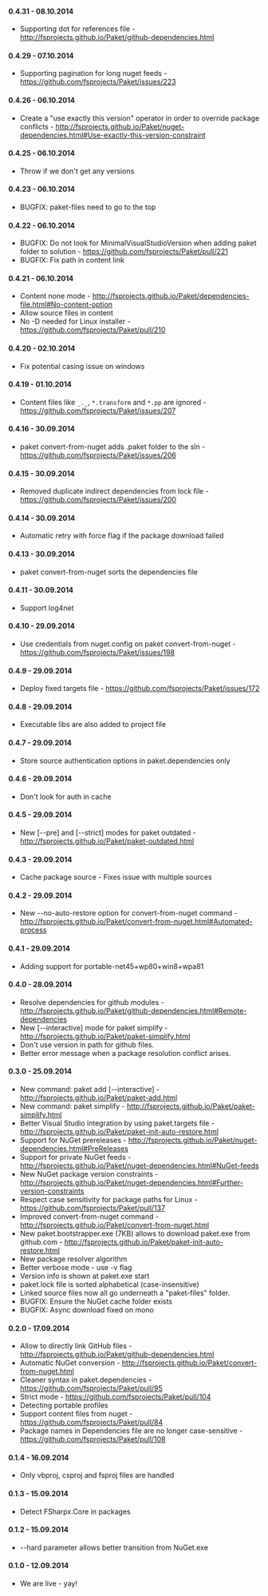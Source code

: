 #### 0.4.31 - 08.10.2014
* Supporting dot for references file - http://fsprojects.github.io/Paket/github-dependencies.html

#### 0.4.29 - 07.10.2014
* Supporting pagination for long nuget feeds - https://github.com/fsprojects/Paket/issues/223

#### 0.4.26 - 06.10.2014
* Create a "use exactly this version" operator in order to override package conflicts - http://fsprojects.github.io/Paket/nuget-dependencies.html#Use-exactly-this-version-constraint

#### 0.4.25 - 06.10.2014
* Throw if we don't get any versions

#### 0.4.23 - 06.10.2014
* BUGFIX: paket-files need to go to the top

#### 0.4.22 - 06.10.2014
* BUGFIX: Do not look for MinimalVisualStudioVersion when adding paket folder to solution - https://github.com/fsprojects/Paket/pull/221
* BUGFIX: Fix path in content link

#### 0.4.21 - 06.10.2014
* Content none mode - http://fsprojects.github.io/Paket/dependencies-file.html#No-content-option
* Allow source files in content
* No -D needed for Linux installer - https://github.com/fsprojects/Paket/pull/210

#### 0.4.20 - 02.10.2014
* Fix potential casing issue on windows

#### 0.4.19 - 01.10.2014
* Content files like `_._`, `*.transform` and `*.pp` are ignored - https://github.com/fsprojects/Paket/issues/207

#### 0.4.16 - 30.09.2014
* paket convert-from-nuget adds .paket folder to the sln - https://github.com/fsprojects/Paket/issues/206
 
#### 0.4.15 - 30.09.2014
* Removed duplicate indirect dependencies from lock file - https://github.com/fsprojects/Paket/issues/200

#### 0.4.14 - 30.09.2014
* Automatic retry with force flag if the package download failed

#### 0.4.13 - 30.09.2014
* paket convert-from-nuget sorts the dependencies file

#### 0.4.11 - 30.09.2014
* Support log4net

#### 0.4.10 - 29.09.2014
* Use credentials from nuget.config on paket convert-from-nuget - https://github.com/fsprojects/Paket/issues/198

#### 0.4.9 - 29.09.2014
* Deploy fixed targets file - https://github.com/fsprojects/Paket/issues/172

#### 0.4.8 - 29.09.2014
* Executable libs are also added to project file

#### 0.4.7 - 29.09.2014
* Store source authentication options in paket.dependencies only

#### 0.4.6 - 29.09.2014
* Don't look for auth in cache 

#### 0.4.5 - 29.09.2014
* New [--pre] and [--strict] modes for paket outdated - http://fsprojects.github.io/Paket/paket-outdated.html 

#### 0.4.3 - 29.09.2014
* Cache package source - Fixes issue with multiple sources

#### 0.4.2 - 29.09.2014
* New --no-auto-restore option for convert-from-nuget command - http://fsprojects.github.io/Paket/convert-from-nuget.html#Automated-process

#### 0.4.1 - 29.09.2014
* Adding support for portable-net45+wp80+win8+wpa81

#### 0.4.0 - 28.09.2014
* Resolve dependencies for github modules - http://fsprojects.github.io/Paket/github-dependencies.html#Remote-dependencies
* New [--interactive] mode for paket simplify - http://fsprojects.github.io/Paket/paket-simplify.html
* Don't use version in path for github files.
* Better error message when a package resolution conflict arises.

#### 0.3.0 - 25.09.2014
* New command: paket add [--interactive] - http://fsprojects.github.io/Paket/paket-add.html
* New command: paket simplify - http://fsprojects.github.io/Paket/paket-simplify.html
* Better Visual Studio integration by using paket.targets file - http://fsprojects.github.io/Paket/paket-init-auto-restore.html
* Support for NuGet prereleases - http://fsprojects.github.io/Paket/nuget-dependencies.html#PreReleases
* Support for private NuGet feeds - http://fsprojects.github.io/Paket/nuget-dependencies.html#NuGet-feeds
* New NuGet package version constraints - http://fsprojects.github.io/Paket/nuget-dependencies.html#Further-version-constraints
* Respect case sensitivity for package paths for Linux - https://github.com/fsprojects/Paket/pull/137
* Improved convert-from-nuget command - http://fsprojects.github.io/Paket/convert-from-nuget.html
* New paket.bootstrapper.exe (7KB) allows to download paket.exe from github.com - http://fsprojects.github.io/Paket/paket-init-auto-restore.html
* New package resolver algorithm
* Better verbose mode - use -v flag
* Version info is shown at paket.exe start
* paket.lock file is sorted alphabetical (case-insensitive) 
* Linked source files now all go underneath a "paket-files" folder.
* BUGFIX: Ensure the NuGet cache folder exists
* BUGFIX: Async download fixed on mono

#### 0.2.0 - 17.09.2014
* Allow to directly link GitHub files - http://fsprojects.github.io/Paket/github-dependencies.html
* Automatic NuGet conversion - http://fsprojects.github.io/Paket/convert-from-nuget.html
* Cleaner syntax in paket.dependencies - https://github.com/fsprojects/Paket/pull/95
* Strict mode - https://github.com/fsprojects/Paket/pull/104
* Detecting portable profiles
* Support content files from nuget - https://github.com/fsprojects/Paket/pull/84
* Package names in Dependencies file are no longer case-sensitive - https://github.com/fsprojects/Paket/pull/108

#### 0.1.4 - 16.09.2014
* Only vbproj, csproj and fsproj files are handled

#### 0.1.3 - 15.09.2014
* Detect FSharpx.Core in packages

#### 0.1.2 - 15.09.2014
* --hard parameter allows better transition from NuGet.exe

#### 0.1.0 - 12.09.2014
* We are live - yay!